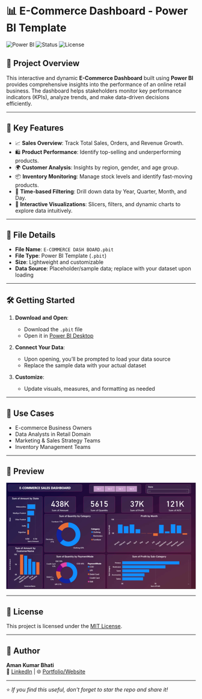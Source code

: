 # 📊 E-Commerce Dashboard - Power BI Template

![Power BI](https://img.shields.io/badge/Built%20With-Power%20BI-yellow?logo=powerbi&logoColor=white)
![Status](https://img.shields.io/badge/Status-Completed-brightgreen)
![License](https://img.shields.io/badge/License-MIT-blue)

## 🚀 Project Overview

This interactive and dynamic **E-Commerce Dashboard** built using **Power BI** provides comprehensive insights into the performance of an online retail business. The dashboard helps stakeholders monitor key performance indicators (KPIs), analyze trends, and make data-driven decisions efficiently.

---

## 📌 Key Features

- 📈 **Sales Overview**: Track Total Sales, Orders, and Revenue Growth.
- 🛍️ **Product Performance**: Identify top-selling and underperforming products.
- 🌍 **Customer Analysis**: Insights by region, gender, and age group.
- 📦 **Inventory Monitoring**: Manage stock levels and identify fast-moving products.
- 📅 **Time-based Filtering**: Drill down data by Year, Quarter, Month, and Day.
- 🔎 **Interactive Visualizations**: Slicers, filters, and dynamic charts to explore data intuitively.

---

## 📂 File Details

- **File Name**: `E-COMMERCE DASH BOARD.pbit`
- **File Type**: Power BI Template (`.pbit`)
- **Size**: Lightweight and customizable
- **Data Source**: Placeholder/sample data; replace with your dataset upon loading

---

## 🛠️ Getting Started

1. **Download and Open**:
   - Download the `.pbit` file
   - Open it in [Power BI Desktop](https://powerbi.microsoft.com/desktop/)

2. **Connect Your Data**:
   - Upon opening, you’ll be prompted to load your data source
   - Replace the sample data with your actual dataset

3. **Customize**:
   - Update visuals, measures, and formatting as needed

---

## 🎯 Use Cases

- E-commerce Business Owners  
- Data Analysts in Retail Domain  
- Marketing & Sales Strategy Teams  
- Inventory Management Teams

---

## 📸 Preview

![Dashboard Screenshot](https://github.com/amanbhati/E-Commerce-Dashboard-Power-BI-/raw/d199b266e46293f40034a0d9a8e3d8c528e0e6db/Screenshot%202025-07-18%20105247.png)

---

## 📃 License

This project is licensed under the [MIT License](LICENSE).

---

## 🙌 Author

**Aman Kumar Bhati**  
📧 [LinkedIn](https://www.linkedin.com/in/your-profile) | 🌐 [Portfolio/Website](https://your-portfolio.com)

---

⭐ *If you find this useful, don't forget to star the repo and share it!*
